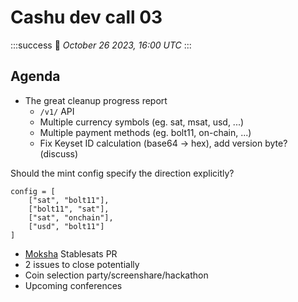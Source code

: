 # Cashu dev call 03
:::success
:calendar: _October 26 2023, 16:00 UTC_
:::

## Agenda
- The great cleanup progress report
    -  `/v1/` API
    -  Multiple currency symbols (eg. sat, msat, usd, ...)
    -  Multiple payment methods (eg. bolt11, on-chain, ...)
    -  Fix Keyset ID calculation (base64 -> hex), add version byte? (discuss)


Should the mint config specify the direction explicitly?
```
config = [
    ["sat", "bolt11"],
    ["bolt11", "sat"],
    ["sat", "onchain"],
    ["usd", "bolt11"]
]
```

- [Moksha](https://github.com/ngutech21/moksha) Stablesats PR
- 2 issues to close potentially
- Coin selection party/screenshare/hackathon
- Upcoming conferences
